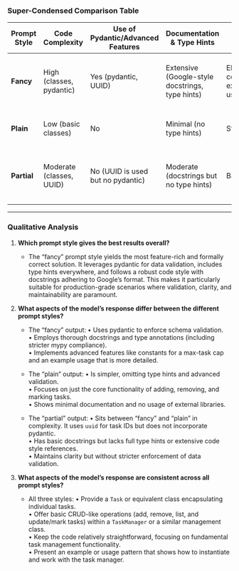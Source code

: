 ### Super-Condensed Comparison Table

| Prompt Style | Code Complexity        | Use of Pydantic/Advanced Features | Documentation & Type Hints | Overall Structure          | Strengths                                                  | Weaknesses                                                        |
|-------------|------------------------|-----------------------------------|----------------------------|----------------------------|-----------------------------------------------------------|--------------------------------------------------------------------|
| **Fancy**   | High (classes, pydantic) | Yes (pydantic, UUID)             | Extensive (Google-style docstrings, type hints) | Elaborate (with constants, example usage, etc.) | Rich model featuring robust validation and clear docstrings | Potential overkill for simple tasks; slightly more verbose         |
| **Plain**   | Low (basic classes)    | No                                | Minimal (no type hints)    | Straightforward           | Easy to read; minimal boilerplate                         | Lacks formal validation; no explicit type hints                   |
| **Partial** | Moderate (classes, UUID) | No (UUID is used but no pydantic) | Moderate (docstrings but no type hints) | Balanced                 | Clean structure, some docstrings, simpler than fancy      | Missing strict type hints and validation provided by pydantic      |

---

### Qualitative Analysis

1. **Which prompt style gives the best results overall?**  
   - The “fancy” prompt style yields the most feature-rich and formally correct solution. It leverages pydantic for data validation, includes type hints everywhere, and follows a robust code style with docstrings adhering to Google’s format. This makes it particularly suitable for production-grade scenarios where validation, clarity, and maintainability are paramount.

2. **What aspects of the model’s response differ between the different prompt styles?**  
   - The “fancy” output:
     • Uses pydantic to enforce schema validation.  
     • Employs thorough docstrings and type annotations (including stricter mypy compliance).  
     • Implements advanced features like constants for a max-task cap and an example usage that is more detailed.  

   - The “plain” output:
     • Is simpler, omitting type hints and advanced validation.  
     • Focuses on just the core functionality of adding, removing, and marking tasks.  
     • Shows minimal documentation and no usage of external libraries.  

   - The “partial” output:
     • Sits between “fancy” and “plain” in complexity. It uses `uuid` for task IDs but does not incorporate pydantic.  
     • Has basic docstrings but lacks full type hints or extensive code style references.  
     • Maintains clarity but without stricter enforcement of data validation.  

3. **What aspects of the model’s response are consistent across all prompt styles?**  
   - All three styles:
     • Provide a `Task` or equivalent class encapsulating individual tasks.  
     • Offer basic CRUD-like operations (add, remove, list, and update/mark tasks) within a `TaskManager` or a similar management class.  
     • Keep the code relatively straightforward, focusing on fundamental task management functionality.  
     • Present an example or usage pattern that shows how to instantiate and work with the task manager.